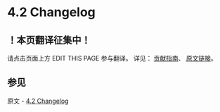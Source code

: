 # 4.2 Changelog

## ！本页翻译征集中！

请点击页面上方 EDIT THIS PAGE 参与翻译。
详见：
[贡献指南]( https://github.com/JinMuInfo/MongoDB-Manual-zh/blob/master/CONTRIBUTING.md )、
[原文链接](  https://docs.mongodb.com/manual/release-notes/4.2-changelog/  )。

## 参见

原文 - [4.2 Changelog]( https://docs.mongodb.com/manual/release-notes/4.2-changelog/ )

